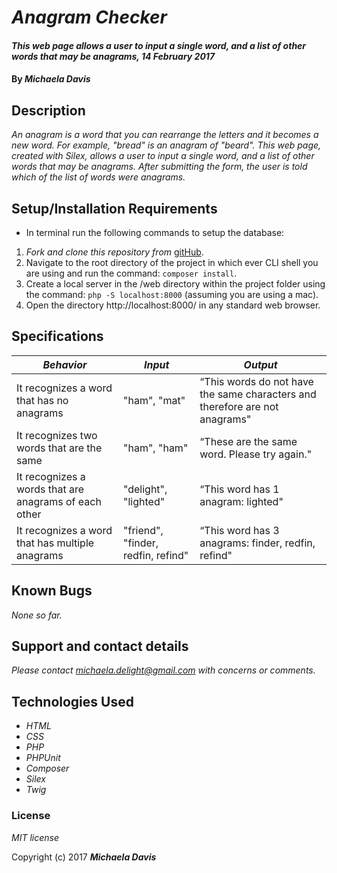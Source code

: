 # _Anagram Checker_

#### _This web page allows a user to input a single word, and a list of other words that may be anagrams, 14 February 2017_

#### By _**Michaela Davis**_


## Description

_An anagram is a word that you can rearrange the letters and it becomes a new word. For example, "bread" is an anagram of "beard". This web page, created with Silex, allows a user to input a single word, and a list of other words that may be anagrams. After submitting the form, the user is told which of the list of words were anagrams._

## Setup/Installation Requirements

* In terminal run the following commands to setup the database:

1. _Fork and clone this repository from_ [gitHub](https://github.com/michaela-davis/php_anagram.git).
2. Navigate to the root directory of the project in which ever CLI shell you are using and run the command: `composer install`.
3. Create a local server in the /web directory within the project folder using the command: `php -S localhost:8000` (assuming you are using a mac).
4. Open the directory http://localhost:8000/ in any standard web browser.

## Specifications

|    *Behavior*   |    *Input*    |     *Output*    |
|-----------------|---------------|-----------------|
| It recognizes a word that has no anagrams  | "ham", "mat" | “This words do not have the same characters and therefore are not anagrams"|
| It recognizes two words that are the same  | "ham", "ham" | “These are the same word. Please try again."|  
| It recognizes a words that are anagrams of each other  | "delight", "lighted" | “This word has 1 anagram: lighted"|
| It recognizes a word that has multiple anagrams  | "friend", "finder, redfin, refind" | “This word has 3 anagrams: finder, redfin, refind"|


## Known Bugs

_None so far._

## Support and contact details

_Please contact michaela.delight@gmail.com with concerns or comments._

## Technologies Used

* _HTML_
* _CSS_
* _PHP_
* _PHPUnit_
* _Composer_
* _Silex_
* _Twig_

### License

*MIT license*

Copyright (c) 2017 **_Michaela Davis_**
